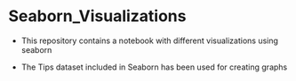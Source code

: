 # Seaborn_Visualizations

* This repository contains a notebook with different visualizations using seaborn 

* The Tips dataset included in Seaborn has been used for creating graphs

